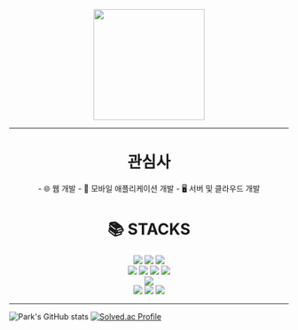 
<div align="center">
    <img src="https://github.com/WindowisPark/image/blob/main/mylogo.png?raw=true" width="200">
</div>
<hr>

<div align=center>
<h1>관심사</h1>
<p>
    - 🌐 웹 개발
    - 📱 모바일 애플리케이션 개발
    - 🖥️ 서버 및 클라우드 개발
</p>
</div>
<div align=center><h1>📚 STACKS</h1></div>

<div align=center> 
    <img src="https://img.shields.io/badge/java-007396?style=for-the-badge&logo=java&logoColor=white">
  <img src="https://img.shields.io/badge/c-A8B9CC?style=for-the-badge&logo=c%2B%2B&logoColor=white">
  <img src="https://img.shields.io/badge/python-3776AB?style=for-the-badge&logo=python&logoColor=white"> 
  <br>
  
  <img src="https://img.shields.io/badge/html5-E34F26?style=for-the-badge&logo=html5&logoColor=white"> 
  <img src="https://img.shields.io/badge/css-1572B6?style=for-the-badge&logo=css3&logoColor=white"> 
  <img src="https://img.shields.io/badge/javascript-F7DF1E?style=for-the-badge&logo=javascript&logoColor=black"> 
    <img src="https://img.shields.io/badge/react-61DAFB?style=for-the-badge&logo=react&logoColor=black"> 
  <br>
  
  <img src="https://img.shields.io/badge/spring-6DB33F?style=for-the-badge&logo=spring&logoColor=white"> 
  <br>
  
  <img src="https://img.shields.io/badge/OpenGL-5586A4?style=for-the-badge&logo=OpenGL&logoColor=white">
    <img src="https://img.shields.io/badge/jpa-6DB33F?style=for-the-badge&logo=hibernate&logoColor=white">
  <img src="https://img.shields.io/badge/redis-DC382D?style=for-the-badge&logo=redis&logoColor=white">
  <br>
  <hr>
</div>

![Park's GitHub stats](https://github-readme-stats.vercel.app/api?username=WindowisPark&show_icons=true&theme=dracula)
[![Solved.ac Profile](http://mazassumnida.wtf/api/v2/generate_badge?boj=jose5744)](https://solved.ac/jose5744/)
